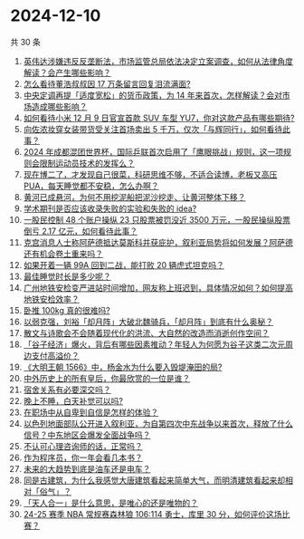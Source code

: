 # 2024-12-10

共 30 条

<!-- BEGIN ZHIHUVIDEO -->
<!-- 最后更新时间 Tue Dec 10 2024 00:19:28 GMT+0800 (China Standard Time) -->
1. [英伟达涉嫌违反反垄断法，市场监管总局依法决定立案调查，如何从法律角度解读？会产生哪些影响？](https://www.zhihu.com/question/6401817416)
1. [怎么看待董浩叔叔因 17 万条留言回复泪流满面?](https://www.zhihu.com/question/5901967191)
1. [中央定调再提「适度宽松」的货币政策，为 14 年来首次，怎样解读？会对市场造成哪些影响？](https://www.zhihu.com/question/6391415901)
1. [如何看待小米 12 月 9 日官宣首款 SUV 车型 YU7，你对这款产品有哪些期待?](https://www.zhihu.com/question/6404698989)
1. [向佐浓妆穿女装带货受关注首场卖出 5 千万，仅次「与辉同行」，如何看待此事？](https://www.zhihu.com/question/6129689772)
1. [2024 年成都混团世界杯，国际乒联首次启用了「鹰眼挑战」规则，这一项规则会限制运动员技术的发挥么？](https://www.zhihu.com/question/6382219788)
1. [现在博二了，才发现自己很菜，科研思维不够，不适合读博，老板又高压 PUA，每天睡觉都不安稳，怎么办啊？](https://www.zhihu.com/question/2502983894)
1. [黄河已成悬河，为何不用挖泥船把泥沙挖走、让黄河整体下移？](https://www.zhihu.com/question/498856322)
1. [学术期刊是否应该收录失败的实验和失败的 idea?](https://www.zhihu.com/question/655755843)
1. [一股民控制 48 个账户操纵 23 只股票被罚没近 3500 万元，一股民操纵股票倒亏 2.17 亿元，如何看待此事？](https://www.zhihu.com/question/6208033031)
1. [克宫消息人士称阿萨德抵达莫斯科并获庇护，叙利亚局势将如何发展？阿萨德还有机会卷土重来吗？](https://www.zhihu.com/question/6347507147)
1. [如果开着一辆 99A 回到二战，能打败 20 辆虎式坦克吗？](https://www.zhihu.com/question/2065771998)
1. [最佳睡觉时长是多少呢？](https://www.zhihu.com/question/4018150885)
1. [广州地铁安检变严进站时间增加，网友称上班迟到，具体情况如何？如何提高地铁安检效率？](https://www.zhihu.com/question/6380681808)
1. [卧推 100kg 真的很难吗?](https://www.zhihu.com/question/434462547)
1. [以弱克强，刘裕「却月阵」大破北魏骑兵，「却月阵」到底有什么奥秘？](https://www.zhihu.com/question/637477593)
1. [散文与诗歌会不会随着现代化的洪流、大自然的改造而消逝创作空间？](https://www.zhihu.com/question/4776148475)
1. [「谷子经济」爆火，背后有哪些因素推动？年轻人为何愿为谷子这类二次元周边支付高溢价？](https://www.zhihu.com/question/6226997328)
1. [《大明王朝 1566》中，杨金水为什么要入毁堤淹田的局?](https://www.zhihu.com/question/5850873475)
1. [中外历史上的所有皇后，你最欣赏的一位是谁？](https://www.zhihu.com/question/6004269108)
1. [宿舍关系有必要深交吗？](https://www.zhihu.com/question/667706109)
1. [晚上不睡，白天补觉可以吗?](https://www.zhihu.com/question/3995529655)
1. [在职场中从自卑到自信是怎样的体验？](https://www.zhihu.com/question/489238465)
1. [以色列地面部队公开进入叙利亚，为自第四次中东战争以来首次，释放了什么信号？中东地区会爆发全面战争吗？](https://www.zhihu.com/question/6348258008)
1. [不认可心理咨询师的话，正常吗？](https://www.zhihu.com/question/812637508)
1. [作为程序员，你一年会看几本书？](https://www.zhihu.com/question/635753810)
1. [未来的大趋势到底是油车还是电车？](https://www.zhihu.com/question/620118718)
1. [同是古建筑，为什么我感觉大唐建筑看起来简单大气，而明清建筑看起来却相对「俗气」？](https://www.zhihu.com/question/5845325544)
1. [「天人合一」是什么意思，是唯心的还是唯物的？](https://www.zhihu.com/question/6192832007)
1. [24-25 赛季 NBA 常规赛森林狼 106:114 勇士，库里 30 分，如何评价这场比赛？](https://www.zhihu.com/question/6353037455)
<!-- END ZHIHUVIDEO -->
